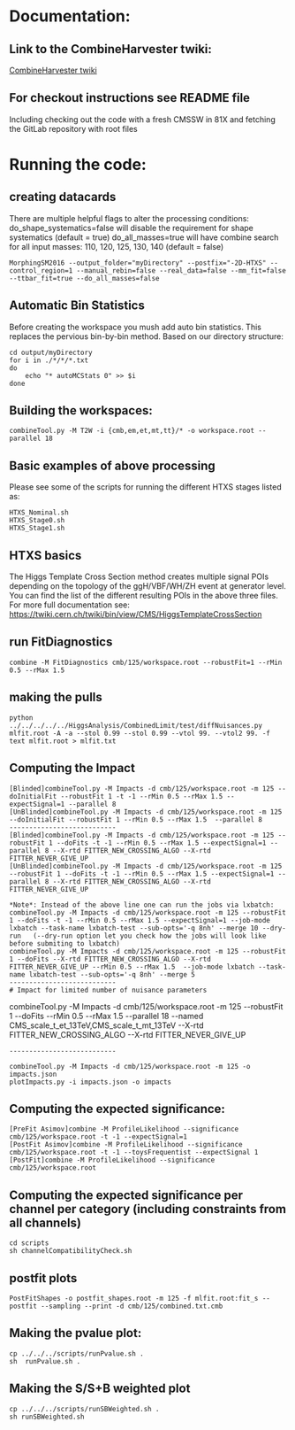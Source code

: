# Documentation:
## Link to the CombineHarvester twiki:
[CombineHarvester twiki](http://cms-analysis.github.io/CombineHarvester/index.html)

## For checkout instructions see README file
Including checking out the code with a fresh CMSSW in 81X and fetching the GitLab repository with root files


# Running the code:
## creating datacards
There are multiple helpful flags to alter the processing conditions:
do_shape_systematics=false will disable the requirement for shape systematics (default = true)
do_all_masses=true will have combine search for all input masses: 110, 120, 125, 130, 140 (default = false)
```    
MorphingSM2016 --output_folder="myDirectory" --postfix="-2D-HTXS" --control_region=1 --manual_rebin=false --real_data=false --mm_fit=false --ttbar_fit=true --do_all_masses=false
```


## Automatic Bin Statistics
Before creating the workspace you mush add auto bin statistics.  This replaces the pervious bin-by-bin method. Based on our directory structure:
```
cd output/myDirectory
for i in ./*/*/*.txt
do
    echo "* autoMCStats 0" >> $i
done
```


## Building the workspaces:
```
combineTool.py -M T2W -i {cmb,em,et,mt,tt}/* -o workspace.root --parallel 18
```


## Basic examples of above processing
Please see some of the scripts for running the different HTXS stages listed as:
```
HTXS_Nominal.sh
HTXS_Stage0.sh
HTXS_Stage1.sh
```

## HTXS basics
The Higgs Template Cross Section method creates multiple signal POIs depending on the topology of the ggH/VBF/WH/ZH event at generator level. You can find the list of the different resulting POIs in the above three files. For more full documentation see: https://twiki.cern.ch/twiki/bin/view/CMS/HiggsTemplateCrossSection


## run FitDiagnostics
```
combine -M FitDiagnostics cmb/125/workspace.root --robustFit=1 --rMin 0.5 --rMax 1.5 
``` 


## making the pulls
```
python ../../../../../HiggsAnalysis/CombinedLimit/test/diffNuisances.py  mlfit.root -A -a --stol 0.99 --stol 0.99 --vtol 99. --vtol2 99. -f text mlfit.root > mlfit.txt
```


## Computing the Impact

    [Blinded]combineTool.py -M Impacts -d cmb/125/workspace.root -m 125 --doInitialFit --robustFit 1 -t -1 --rMin 0.5 --rMax 1.5 --expectSignal=1 --parallel 8
    [UnBlinded]combineTool.py -M Impacts -d cmb/125/workspace.root -m 125 --doInitialFit --robustFit 1 --rMin 0.5 --rMax 1.5  --parallel 8
    ---------------------------
    [Blinded]combineTool.py -M Impacts -d cmb/125/workspace.root -m 125 --robustFit 1 --doFits -t -1 --rMin 0.5 --rMax 1.5 --expectSignal=1 --parallel 8 --X-rtd FITTER_NEW_CROSSING_ALGO --X-rtd FITTER_NEVER_GIVE_UP
    [UnBlinded]combineTool.py -M Impacts -d cmb/125/workspace.root -m 125 --robustFit 1 --doFits -t -1 --rMin 0.5 --rMax 1.5 --expectSignal=1 --parallel 8 --X-rtd FITTER_NEW_CROSSING_ALGO --X-rtd FITTER_NEVER_GIVE_UP

    *Note*: Instead of the above line one can run the jobs via lxbatch:
    combineTool.py -M Impacts -d cmb/125/workspace.root -m 125 --robustFit 1 --doFits -t -1 --rMin 0.5 --rMax 1.5 --expectSignal=1 --job-mode lxbatch --task-name lxbatch-test --sub-opts='-q 8nh' --merge 10 --dry-run   (--dry-run option let you check how the jobs will look like before submiting to lxbatch)  
    combineTool.py -M Impacts -d cmb/125/workspace.root -m 125 --robustFit 1 --doFits --X-rtd FITTER_NEW_CROSSING_ALGO --X-rtd FITTER_NEVER_GIVE_UP --rMin 0.5 --rMax 1.5  --job-mode lxbatch --task-name lxbatch-test --sub-opts='-q 8nh' --merge 5 
    ---------------------------
    # Impact for limited number of nuisance parameters 

   combineTool.py -M Impacts -d cmb/125/workspace.root -m 125 --robustFit 1 --doFits  --rMin 0.5 --rMax 1.5  --parallel 18 --named CMS_scale_t_et_13TeV,CMS_scale_t_mt_13TeV --X-rtd FITTER_NEW_CROSSING_ALGO --X-rtd FITTER_NEVER_GIVE_UP

    ---------------------------

    combineTool.py -M Impacts -d cmb/125/workspace.root -m 125 -o impacts.json
    plotImpacts.py -i impacts.json -o impacts


## Computing the expected significance:

    [PreFit Asimov]combine -M ProfileLikelihood --significance cmb/125/workspace.root -t -1 --expectSignal=1
    [PostFit Asimov]combine -M ProfileLikelihood --significance cmb/125/workspace.root -t -1 --toysFrequentist --expectSignal 1
    [PostFit]combine -M ProfileLikelihood --significance cmb/125/workspace.root 

## Computing the expected significance per channel per category (including constraints from all channels)

    cd scripts
    sh channelCompatibilityCheck.sh


## postfit plots

    PostFitShapes -o postfit_shapes.root -m 125 -f mlfit.root:fit_s --postfit --sampling --print -d cmb/125/combined.txt.cmb
    



## Making the pvalue plot:

    cp ../../../scripts/runPvalue.sh .
    sh  runPvalue.sh .

## Making the S/S+B weighted plot

    cp ../../../scripts/runSBWeighted.sh .
    sh runSBWeighted.sh






